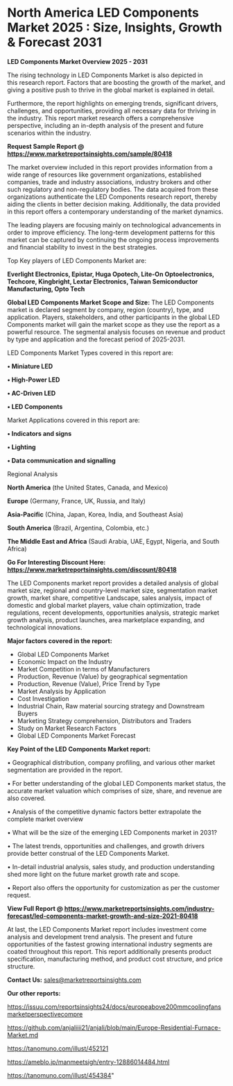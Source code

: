 # North America LED Components Market 2025 : Size, Insights, Growth & Forecast 2031

<Strong> LED Components Market Overview 2025 - 2031</strong>

The rising technology in LED Components Market is also depicted in this research report. Factors that are boosting the growth of the market, and giving a positive push to thrive in the global market is explained in detail.

Furthermore, the report highlights on emerging trends, significant drivers, challenges, and opportunities, providing all necessary data for thriving in the industry. This report market research offers a comprehensive perspective, including an in-depth analysis of the present and future scenarios within the industry.

<strong>Request Sample Report @ <a href=https://www.marketreportsinsights.com/sample/80418>https://www.marketreportsinsights.com/sample/80418</a></strong>

The market overview included in this report provides information from a wide range of resources like government organizations, established companies, trade and industry associations, industry brokers and other such regulatory and non-regulatory bodies. The data acquired from these organizations authenticate the LED Components research report, thereby aiding the clients in better decision making. Additionally, the data provided in this report offers a contemporary understanding of the market dynamics.

The leading players are focusing mainly on technological advancements in order to improve efficiency. The long-term development patterns for this market can be captured by continuing the ongoing process improvements and financial stability to invest in the best strategies.

Top Key players of LED Components Market are:

<strong>Everlight Electronics, Epistar, Huga Opotech, Lite-On Optoelectronics, Techcore, Kingbright, Lextar Electronics, Taiwan Semiconductor Manufacturing, Opto Tech</strong>

<strong><b>Global LED Components Market Scope and Size:</b></strong>
The LED Components market is declared segment by company, region (country), type, and application. Players, stakeholders, and other participants in the global LED Components market will gain the market scope as they use the report as a powerful resource. The segmental analysis focuses on revenue and product by type and application and the forecast period of 2025-2031.

LED Components Market Types covered in this report are:

<strong>• Miniature LED

• High-Power LED

• AC-Driven LED

• LED Components</strong>

Market Applications covered in this report are:

<strong>• Indicators and signs

• Lighting

• Data communication and signalling</strong> 

Regional Analysis

<strong>North America</strong> (the United States, Canada, and Mexico)

<strong>Europe</strong> (Germany, France, UK, Russia, and Italy)

<strong>Asia-Pacific</strong> (China, Japan, Korea, India, and Southeast Asia)

<strong>South America</strong> (Brazil, Argentina, Colombia, etc.)

<strong>The Middle East and Africa</strong> (Saudi Arabia, UAE, Egypt, Nigeria, and South Africa)

<strong>Go For Interesting Discount Here: <a href=https://www.marketreportsinsights.com/discount/80418>https://www.marketreportsinsights.com/discount/80418</a></strong>

The LED Components market report provides a detailed analysis of global market size, regional and country-level market size, segmentation market growth, market share, competitive Landscape, sales analysis, impact of domestic and global market players, value chain optimization, trade regulations, recent developments, opportunities analysis, strategic market growth analysis, product launches, area marketplace expanding, and technological innovations.

<strong><b>Major factors covered in the report:</b></strong>
<ul>
  <li>Global LED Components Market </li>
  <li>Economic Impact on the Industry</li>
  <li>Market Competition in terms of Manufacturers</li>
  <li>Production, Revenue (Value) by geographical segmentation</li>
  <li>Production, Revenue (Value), Price Trend by Type</li>
  <li>Market Analysis by Application</li>
  <li>Cost Investigation</li>
  <li>Industrial Chain, Raw material sourcing strategy and Downstream Buyers</li>
  <li>Marketing Strategy comprehension, Distributors and Traders</li>
  <li>Study on Market Research Factors</li>
  <li>Global LED Components Market Forecast</li>
</ul>

<strong><b>Key Point of the LED Components Market report:</b></strong>

• Geographical distribution, company profiling, and various other market segmentation are provided in the report.

• For better understanding of the global LED Components market status, the accurate market valuation which comprises of size, share, and revenue are also covered.

• Analysis of the competitive dynamic factors better extrapolate the complete market overview

• What will be the size of the emerging LED Components market in 2031?

• The latest trends, opportunities and challenges, and growth drivers provide better construal of the LED Components Market.

• In-detail industrial analysis, sales study, and production understanding shed more light on the future market growth rate and scope.

• Report also offers the opportunity for customization as per the customer request.

<strong><b>View Full Report @ <a href=https://www.marketreportsinsights.com/industry-forecast/led-components-market-growth-and-size-2021-80418>https://www.marketreportsinsights.com/industry-forecast/led-components-market-growth-and-size-2021-80418</a></b></strong>


At last, the LED Components Market report includes investment come analysis and development trend analysis. The present and future opportunities of the fastest growing international industry segments are coated throughout this report. This report additionally presents product specification, manufacturing method, and product cost structure, and price structure.

<strong>Contact Us:</strong>
sales@marketreportsinsights.com

<strong>Our other reports:</strong>

<a href=https://issuu.com/reportsinsights24/docs/europeabove200mmcoolingfansmarketperspectivecompre>https://issuu.com/reportsinsights24/docs/europeabove200mmcoolingfansmarketperspectivecompre</a>

<a href=https://github.com/anjaliiii21/anjali/blob/main/Europe-Residential-Furnace-Market.md>https://github.com/anjaliiii21/anjali/blob/main/Europe-Residential-Furnace-Market.md</a>

<a href=https://tanomuno.com/illust/452121>https://tanomuno.com/illust/452121</a>

<a href=https://ameblo.jp/manmeetsigh/entry-12886014484.html>https://ameblo.jp/manmeetsigh/entry-12886014484.html</a>

<a href=https://tanomuno.com/illust/454384>https://tanomuno.com/illust/454384</a>"
